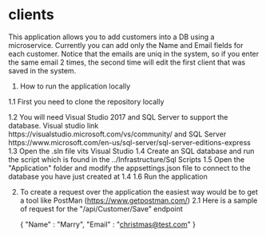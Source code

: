 # clients

This application allows you to add customers into a DB using a microservice. Currently you can add only the Name and Email fields for each customer. Notice that the emails are uniq in the system, so if you enter the same email 2 times, the second time will edit the first client that was saved in the system.

1. How to run the application locally
  <p>1.1 First you need to clone the repository locally </p>
  1.2 You will need Visual Studio 2017 and SQL Server to support the database. Visual studio link https://visualstudio.microsoft.com/vs/community/ and SQL Server https://www.microsoft.com/en-us/sql-server/sql-server-editions-express
  1.3 Open the .sln file vits Visual Studio
  1.4 Create an SQL database and run the script which is found in the ../Infrastructure/Sql Scripts
  1.5 Open the "Application" folder and modify the appsettings.json file to connect to the database you have just created at 1.4
  1.6 Run the application
  
2. To create a request over the application the easiest way would be to get a tool like PostMan (https://www.getpostman.com/)
  2.1 Here is a sample of request for the "/api/Customer/Save" endpoint
   
      {
        "Name" : "Marry",
        "Email" : "christmas@test.com"
      }
